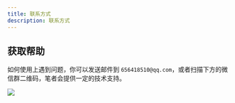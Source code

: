 ```yaml
---
title: 联系方式
description: 联系方式
---
```


## 获取帮助

如何使用上遇到问题，你可以发送邮件到 `656418510@qq.com`，或者扫描下方的微信群二维码，笔者会提供一定的技术支持。

<img src='https://www.techgrow.cn/img/wx-group-qr-techgrow.png' style='pointer-events:none;'/>